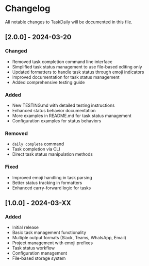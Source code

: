 # Changelog

All notable changes to TaskDaily will be documented in this file.

## [2.0.0] - 2024-03-20

### Changed
- Removed task completion command line interface
- Simplified task status management to use file-based editing only
- Updated formatters to handle task status through emoji indicators
- Improved documentation for task status management
- Added comprehensive testing guide

### Added
- New TESTING.md with detailed testing instructions
- Enhanced status behavior documentation
- More examples in README.md for task status management
- Configuration examples for status behaviors

### Removed
- `daily complete` command
- Task completion via CLI
- Direct task status manipulation methods

### Fixed
- Improved emoji handling in task parsing
- Better status tracking in formatters
- Enhanced carry-forward logic for tasks

## [1.0.0] - 2024-03-XX

### Added
- Initial release
- Basic task management functionality
- Multiple output formats (Slack, Teams, WhatsApp, Email)
- Project management with emoji prefixes
- Task status workflow
- Configuration management
- File-based storage system
